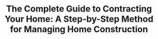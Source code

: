 ---
title: "The Complete Guide to Contracting Your Home: A Step-by-Step Method for Managing Home Construction"
description: "Buku yang sangat berguna untuk pemula yang ingin membangun rumah. Memberikan konsep tentang airflow, fondasi, safety, insulasi, dan juga HVAC. Banyak konsep yang ada di buku ini berangkat dari model membangun rumah di Amerika, tapi sekitar 70% kontennya bisa diimplementasikan untuk rumah di Indonesia."
cover: "images/reading/contracting-your-home.png"
publishDate: 2019-01-09
authors: "Kent Lester"
categories: ["social science & engineering"]
---